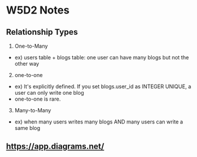 # W5D2 Notes

## Relationship Types
1. One-to-Many
  - ex) users table + blogs table: one user can have many blogs but not the other way
2. one-to-one
  - ex) It's explicitly defined. If you set blogs.user_id as INTEGER UNIQUE, a user can only write one blog
  - one-to-one is rare. 
3. Many-to-Many
  - ex) when many users writes many blogs AND many users can write a same blog

## https://app.diagrams.net/